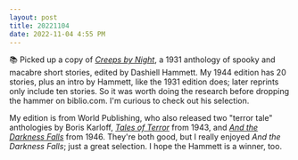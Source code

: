 ```yaml
---
layout: post
title: 20221104
date: 2022-11-04 4:55 PM
---
```


📚  Picked up a copy of [_Creeps by Night_](https://www.isfdb.org/cgi-bin/title.cgi?1027309), a 1931 anthology of spooky and macabre short stories, edited by Dashiell Hammett. My 1944 edition has 20 stories, plus an intro by Hammett, like the 1931 edition does; later reprints only include ten stories. So it was worth doing the research before dropping the hammer on biblio.com. I'm curious to check out his selection.

My edition is from World Publishing, who also released two "terror tale" anthologies by Boris Karloff, [_Tales of Terror_](https://multoghost.wordpress.com/2019/05/31/boris-karloff-terror-tale-anthologist/) from 1943, and [_And the Darkness Falls_](https://multoghost.wordpress.com/2019/06/10/karloffs-and-the-darkness-falls/) from 1946. They're both good, but I really enjoyed _And the Darkness Falls_; just a great selection. I hope the Hammett is a winner, too.
